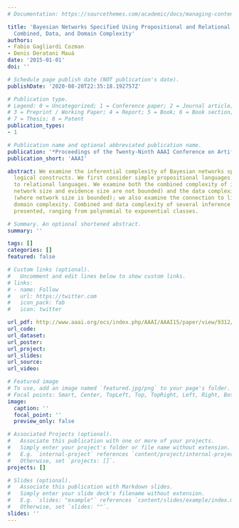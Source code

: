 ```yaml
---
# Documentation: https://sourcethemes.com/academic/docs/managing-content/

title: 'Bayesian Networks Specified Using Propositional and Relational Constructs:
  Combined, Data, and Domain Complexity'
authors:
- Fabio Gagliardi Cozman
- Denis Deratani Mauá
date: '2015-01-01'
doi: ''

# Schedule page publish date (NOT publication's date).
publishDate: '2020-08-20T22:35:18.192757Z'

# Publication type.
# Legend: 0 = Uncategorized; 1 = Conference paper; 2 = Journal article;
# 3 = Preprint / Working Paper; 4 = Report; 5 = Book; 6 = Book section;
# 7 = Thesis; 8 = Patent
publication_types:
- 1

# Publication name and optional abbreviated publication name.
publication: '*Proceedings of the Twenty-Ninth AAAI Conference on Artificial Intelligence*'
publication_short: 'AAAI'

abstract: We examine the inferential complexity of Bayesian networks specified through
  logical constructs. We first consider simple propositional languages, and then move
  to relational languages. We examine both the combined complexity of inference (as
  network size and evidence size are not bounded) and the data complexity of inference
  (where network size is bounded); we also examine the connection to liftability through
  domain complexity. Combined and data complexity of several inference problems are
  presented, ranging from polynomial to exponential classes.

# Summary. An optional shortened abstract.
summary: ''

tags: []
categories: []
featured: false

# Custom links (optional).
#   Uncomment and edit lines below to show custom links.
# links:
# - name: Follow
#   url: https://twitter.com
#   icon_pack: fab
#   icon: twitter

url_pdf: http://www.aaai.org/ocs/index.php/AAAI/AAAI15/paper/view/9312/9787
url_code:
url_dataset:
url_poster:
url_project:
url_slides:
url_source:
url_video:

# Featured image
# To use, add an image named `featured.jpg/png` to your page's folder. 
# Focal points: Smart, Center, TopLeft, Top, TopRight, Left, Right, BottomLeft, Bottom, BottomRight.
image:
  caption: ''
  focal_point: ''
  preview_only: false

# Associated Projects (optional).
#   Associate this publication with one or more of your projects.
#   Simply enter your project's folder or file name without extension.
#   E.g. `internal-project` references `content/project/internal-project/index.md`.
#   Otherwise, set `projects: []`.
projects: []

# Slides (optional).
#   Associate this publication with Markdown slides.
#   Simply enter your slide deck's filename without extension.
#   E.g. `slides: "example"` references `content/slides/example/index.md`.
#   Otherwise, set `slides: ""`.
slides: ''
---
```


